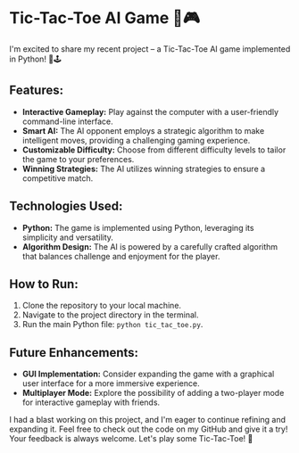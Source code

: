 # Tic-Tac-Toe AI Game 🤖🎮

I'm excited to share my recent project – a Tic-Tac-Toe AI game implemented in Python! 🐍🕹️

## Features:
- **Interactive Gameplay:** Play against the computer with a user-friendly command-line interface.
- **Smart AI:** The AI opponent employs a strategic algorithm to make intelligent moves, providing a challenging gaming experience.
- **Customizable Difficulty:** Choose from different difficulty levels to tailor the game to your preferences.
- **Winning Strategies:** The AI utilizes winning strategies to ensure a competitive match.

## Technologies Used:
- **Python:** The game is implemented using Python, leveraging its simplicity and versatility.
- **Algorithm Design:** The AI is powered by a carefully crafted algorithm that balances challenge and enjoyment for the player.

## How to Run:
1. Clone the repository to your local machine.
2. Navigate to the project directory in the terminal.
3. Run the main Python file: `python tic_tac_toe.py`.

## Future Enhancements:
- **GUI Implementation:** Consider expanding the game with a graphical user interface for a more immersive experience.
- **Multiplayer Mode:** Explore the possibility of adding a two-player mode for interactive gameplay with friends.

I had a blast working on this project, and I'm eager to continue refining and expanding it. Feel free to check out the code on my GitHub and give it a try! Your feedback is always welcome. Let's play some Tic-Tac-Toe! 🚀
